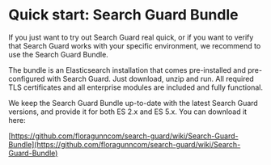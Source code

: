 <!---
Copryight 2016 floragunn GmbH
-->

# Quick start: Search Guard Bundle

If you just want to try out Search Guard real quick, or if you want to verify that Search Guard works with your specific environment, we recommend to use the Search Guard Bundle.  

The bundle is an Elasticsearch installation that comes pre-installed and pre-configured with Search Guard. Just download, unzip and run. All required TLS certificates and all enterprise modules are included and fully functional. 

We keep the Search Guard Bundle up-to-date with the latest Search Guard versions, and provide it for both ES 2.x and ES 5.x. You can download it here:

[https://github.com/floragunncom/search-guard/wiki/Search-Guard-Bundle](https://github.com/floragunncom/search-guard/wiki/Search-Guard-Bundle)